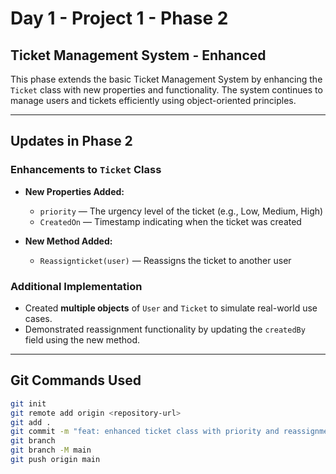 # Day 1 - Project 1 - Phase 2

## Ticket Management System - Enhanced

This phase extends the basic Ticket Management System by enhancing the `Ticket` class with new properties and functionality. The system continues to manage users and tickets efficiently using object-oriented principles.

---

## Updates in Phase 2

### Enhancements to `Ticket` Class

- **New Properties Added:**
  - `priority` — The urgency level of the ticket (e.g., Low, Medium, High)
  - `CreatedOn` — Timestamp indicating when the ticket was created

- **New Method Added:**
  - `Reassignticket(user)` — Reassigns the ticket to another user

### Additional Implementation

- Created **multiple objects** of `User` and `Ticket` to simulate real-world use cases.
- Demonstrated reassignment functionality by updating the `createdBy` field using the new method.

---

## Git Commands Used

```bash
git init
git remote add origin <repository-url>
git add .
git commit -m "feat: enhanced ticket class with priority and reassignment"
git branch
git branch -M main
git push origin main
